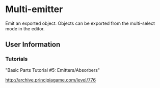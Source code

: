 # Multi-emitter
Emit an exported object. Objects can be exported from the multi-select mode in the editor.

## User Information

### Tutorials
"Basic Parts Tutorial #5: Emitters/Absorbers"

http://archive.principiagame.com/level/776